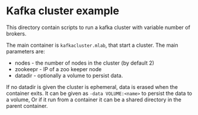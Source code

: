 Kafka cluster example
=====================

This directory contain scripts to run a kafka cluster with variable number of brokers.

The main container is `kafkacluster.mlab`, that start a cluster.
The main parameters are:

* nodes - the number of nodes in the cluster (by default 2)
* zookeepr - IP of a zoo keeper node
* datadir - optionally a volume to persist data.

If no datadir is given the cluster is ephemeral, data is erased when the container exits.
It can be given as `-data VOLUME:<name>` to persist the data to a volume,
Or if it run from a container it can be a shared directory in the parent container.

